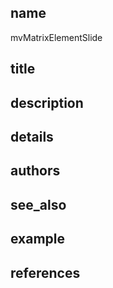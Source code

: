 ## name
mvMatrixElementSlide
## title
## description
## details
## authors
## see_also
## example
## references
